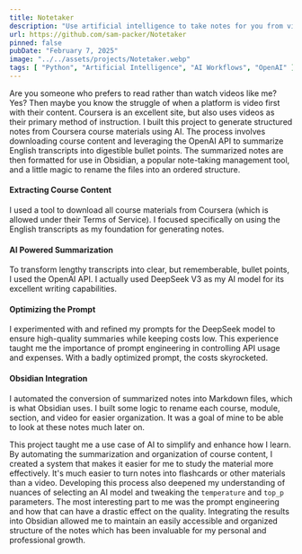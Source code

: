 ```yaml
---
title: Notetaker
description: "Use artificial intelligence to take notes for you from video transcripts"
url: https://github.com/sam-packer/Notetaker
pinned: false
pubDate: "February 7, 2025"
image: "../../assets/projects/Notetaker.webp"
tags: [ "Python", "Artificial Intelligence", "AI Workflows", "OpenAI" ]
---
```


Are you someone who prefers to read rather than watch videos like me? Yes? Then maybe you know the struggle of when a
platform is video first with their content. Coursera is an excellent site, but also uses videos as their primary method
of instruction. I built this project to generate structured notes from Coursera course materials using AI. The process
involves downloading course content and leveraging the OpenAI API to summarize English transcripts into digestible
bullet points. The summarized notes are then formatted for use in Obsidian, a popular note-taking management tool, and
a little magic to rename the files into an ordered structure.

#### Extracting Course Content

I used a tool to download all course materials from Coursera (which is allowed under their Terms of Service). I focused
specifically on using the English transcripts as my foundation for generating notes.

#### AI Powered Summarization

To transform lengthy transcripts into clear, but rememberable, bullet points, I used the OpenAI API. I actually used
DeepSeek V3 as my AI model for its excellent writing capabilities.

#### Optimizing the Prompt

I experimented with and refined my prompts for the DeepSeek model to ensure high-quality summaries while keeping costs
low. This experience taught me the importance of prompt engineering in controlling API usage and expenses. With a badly
optimized prompt, the costs skyrocketed.

#### Obsidian Integration

I automated the conversion of summarized notes into Markdown files, which is what Obsidian uses. I built some logic to
rename each course, module, section, and video for easier organization. It was a goal of mine to be able to look at
these notes much later on.

This project taught me a use case of AI to simplify and enhance how I learn. By automating the
summarization and organization of course content, I created a system that makes it easier for me to study the material
more effectively. It's much easier to turn notes into flashcards or other materials than a video. Developing this
process also deepened my
understanding of nuances of selecting an AI model and tweaking the `temperature` and `top_p` parameters. The most
interesting part to me was the prompt engineering and how that can have a drastic effect on the quality. Integrating the
results into Obsidian allowed me to maintain an easily accessible and organized structure of the notes which has been
invaluable for my personal and professional growth.